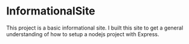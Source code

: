 # InformationalSite
This project is a basic informational site. I built this site to get a general understanding of how to setup a nodejs project with Express.
